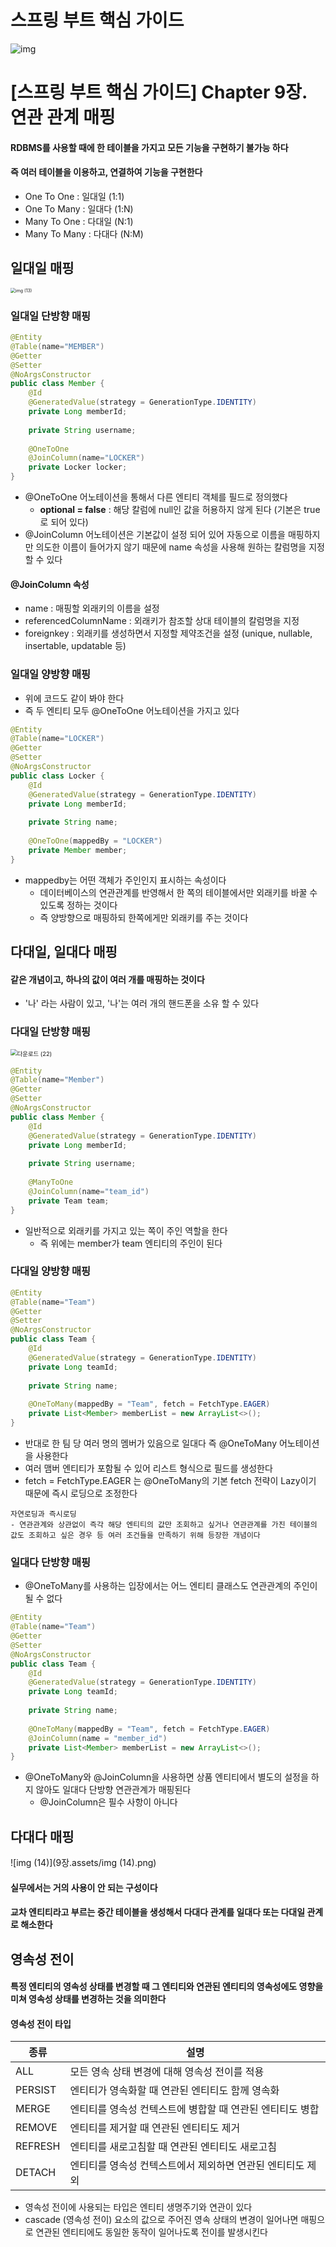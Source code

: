 # 스프링 부트 핵심 가이드



![img](https://blog.kakaocdn.net/dn/bJJ3D3/btssqoekp8J/uTvDVCplhFeMZrvTjcB0aK/img.png)





# [스프링 부트 핵심 가이드] Chapter 9장. 연관 관계 매핑





#### RDBMS를 사용할 때에 한 테이블을 가지고 모든 기능을 구현하기 불가능 하다



#### 즉 여러 테이블을 이용하고, 연결하여 기능을 구현한다

- One To One : 일대일 (1:1)
- One To Many : 일대다 (1:N)
- Many To One : 다대일 (N:1)
- Many To Many : 다대다 (N:M)





## 일대일 매핑

<img src="9장.assets/img (13).png" alt="img (13)" style="zoom:50%;" />



### 일대일 단방향 매핑

```java
@Entity
@Table(name="MEMBER")
@Getter
@Setter
@NoArgsConstructor
public class Member {
    @Id
    @GeneratedValue(strategy = GenerationType.IDENTITY)
    private Long memberId;
    
    private String username;
    
    @OneToOne
    @JoinColumn(name="LOCKER")
    private Locker locker;
}
```



- @OneToOne 어노테이션을 통해서 다른 엔티티 객체를 필드로 정의했다
  - **optional = false** : 해당 칼럼에 null인 값을 허용하지 않게 된다 (기본은 true로 되어 있다)
- @JoinColumn 어노테이션은 기본값이 설정 되어 있어 자동으로 이름을 매핑하지만 의도한 이름이 들어가지 않기 때문에 name 속성을 사용해 원하는 칼럼명을 지정할 수 있다



#### @JoinColumn 속성

- name : 매핑할 외래키의 이름을 설정
- referencedColumnName : 외래키가 참조할 상대 테이블의 칼럼명을 지정
- foreignkey : 외래키를 생성하면서 지정할 제약조건을 설정 (unique, nullable, insertable, updatable 등)





### 일대일 양방향 매핑

- 위에 코드도 같이 봐야 한다
- 즉 두 엔티티 모두 @OneToOne 어노테이션을 가지고 있다

```java
@Entity
@Table(name="LOCKER")
@Getter
@Setter
@NoArgsConstructor
public class Locker {
    @Id
    @GeneratedValue(strategy = GenerationType.IDENTITY)
    private Long memberId;
    
    private String name;
    
    @OneToOne(mappedBy = "LOCKER")
    private Member member;
}
```

- mappedby는 어떤 객체가 주인인지 표시하는 속성이다
  - 데이터베이스의 연관관계를 반영해서 한 쪽의 테이블에서만 외래키를 바꿀 수 있도록 정하는 것이다
  - 즉 양방향으로 매핑하되 한쪽에게만 외래키를 주는 것이다





## 다대일, 일대다 매핑



#### 같은 개념이고, 하나의 값이 여러 개를 매핑하는 것이다

- '나' 라는 사람이 있고, '나'는 여러 개의 핸드폰을 소유 할 수 있다



### 다대일 단방향 매핑

<img src="9장.assets/다운로드 (22).png" alt="다운로드 (22)" style="zoom:67%;" />

```java
@Entity
@Table(name="Member")
@Getter
@Setter
@NoArgsConstructor
public class Member {
    @Id
    @GeneratedValue(strategy = GenerationType.IDENTITY)
    private Long memberId;
    
    private String username;
    
    @ManyToOne
    @JoinColumn(name="team_id")
    private Team team;
}
```



- 일반적으로 외래키를 가지고 있는 쪽이 주인 역할을 한다
  - 즉 위에는 member가 team 엔티티의 주인이 된다





### 다대일 양방향 매핑

```java
@Entity
@Table(name="Team")
@Getter
@Setter
@NoArgsConstructor
public class Team {
    @Id
    @GeneratedValue(strategy = GenerationType.IDENTITY)
    private Long teamId;
    
    private String name;
    
    @OneToMany(mappedBy = "Team", fetch = FetchType.EAGER)
    private List<Member> memberList = new ArrayList<>();
}
```

- 반대로 한 팀 당 여러 명의 멤버가 있음으로 일대다 즉 @OneToMany 어노테이션을 사용한다
- 여러 맴버 엔티티가 포함될 수 있어 리스트 형식으로 필드를 생성한다
- fetch = FetchType.EAGER 는 @OneToMany의 기본 fetch 전략이 Lazy이기 때문에 즉시 로딩으로 조정한다

```
자연로딩과 즉시로딩
- 연관관계와 상관없이 즉각 해당 엔티티의 값만 조회하고 싶거나 연관관계를 가진 테이블의 값도 조회하고 싶은 경우 등 여러 조건들을 만족하기 위해 등장한 개념이다
```





### 일대다 단방향 매핑

- @OneToMany를 사용하는 입장에서는 어느 엔티티 클래스도 연관관계의 주인이 될 수 없다

```java
@Entity
@Table(name="Team")
@Getter
@Setter
@NoArgsConstructor
public class Team {
    @Id
    @GeneratedValue(strategy = GenerationType.IDENTITY)
    private Long teamId;
    
    private String name;
    
    @OneToMany(mappedBy = "Team", fetch = FetchType.EAGER)
    @JoinColumn(name = "member_id")
    private List<Member> memberList = new ArrayList<>();
}
```

- @OneToMany와 @JoinColumn을 사용하면 상품 엔티티에서 별도의 설정을 하지 않아도 일대다 단방향 연관관계가 매핑된다
  - @JoinColumn은 필수 사항이 아니다





## 다대다 매핑

![img (14)](9장.assets/img (14).png)

#### 실무에서는 거의 사용이  안 되는 구성이다



#### 교차 엔티티라고 부르는 중간 테이블을 생성해서 다대다 관계를 일대다 또는 다대일 관계로 해소한다









## 영속성 전이



#### 특정 엔티티의 영속성 상태를 변경할 때 그 엔티티와 연관된 엔티티의 영속성에도 영향을 미쳐 영속성 상태를 변경하는 것을 의미한다



#### 영속성 전이 타입

| 종류    | 설명                                                       |
| ------- | ---------------------------------------------------------- |
| ALL     | 모든 영속 상태 변경에 대해 영속성 전이를 적용              |
| PERSIST | 엔티티가 영속화할 때 연관된 엔티티도 함께 영속화           |
| MERGE   | 엔티티를 영속성 컨텍스트에 병합할 때 연관된 엔티티도 병합  |
| REMOVE  | 엔티티를 제거할 때 연관된 엔티티도 제거                    |
| REFRESH | 엔티티를 새로고침할 때 연관된 엔티티도 새로고침            |
| DETACH  | 엔티티를 영속성 컨텍스트에서 제외하면 연관된 엔티티도 제외 |

- 영속성 전이에 사용되는 타입은 엔티티 생명주기와 연관이 있다
- cascade (영속성 전이) 요소의 값으로 주어진 영속 상태의 변경이 일어나면 매핑으로 연관된 엔티티에도 동일한 동작이 일어나도록 전이를 발생시킨다



